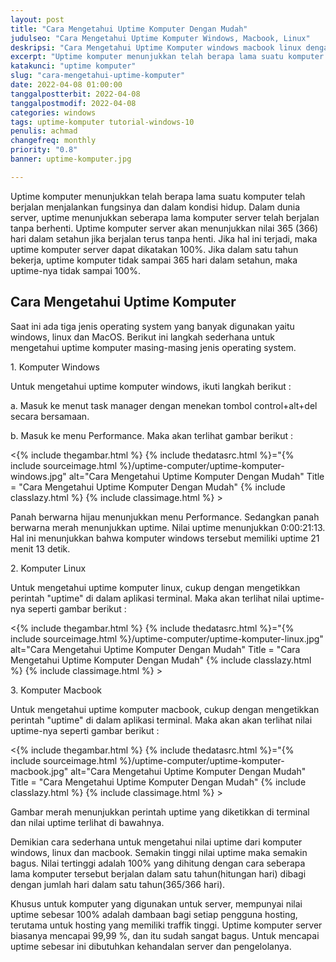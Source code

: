 ```yaml
---
layout: post
title: "Cara Mengetahui Uptime Komputer Dengan Mudah"
judulseo: "Cara Mengetahui Uptime Komputer Windows, Macbook, Linux"
deskripsi: "Cara Mengetahui Uptime Komputer windows macbook linux dengan mudah tanpa menggunakan software tambahan, via command line, grafik"
excerpt: "Uptime komputer menunjukkan telah berapa lama suatu komputer telah berjalan menjalankan fungsinya dan dalam kondisi hidup. Dalam dunia server, uptime menunjukkan seberapa lama komputer server telah berjalan tanpa berhenti. Uptime komputer server akan"
katakunci: "uptime komputer"
slug: "cara-mengetahui-uptime-komputer"
date: 2022-04-08 01:00:00
tanggalpostterbit: 2022-04-08 
tanggalpostmodif: 2022-04-08
categories: windows
tags: uptime-komputer tutorial-windows-10
penulis: achmad
changefreq: monthly
priority: "0.8"
banner: uptime-komputer.jpg

---
```


<p>Uptime komputer menunjukkan telah berapa lama suatu komputer telah berjalan menjalankan fungsinya dan dalam kondisi hidup. Dalam dunia server, uptime menunjukkan seberapa lama komputer server telah berjalan tanpa berhenti. Uptime komputer server akan menunjukkan nilai 365 (366) hari dalam setahun jika berjalan terus tanpa henti. Jika hal ini terjadi, maka uptime komputer server dapat dikatakan 100%. Jika dalam satu tahun bekerja, uptime komputer tidak sampai 365 hari dalam setahun, maka uptime-nya tidak sampai 100%.</p>


## Cara Mengetahui Uptime Komputer

<p>Saat ini ada tiga jenis operating system yang banyak digunakan yaitu windows, linux dan MacOS. Berikut ini langkah sederhana untuk mengetahui uptime komputer masing-masing jenis operating system.</p>

<p>1. Komputer Windows</p>

<p>Untuk mengetahui uptime komputer windows, ikuti langkah berikut :</p>

<p>a. Masuk ke menut task manager dengan menekan tombol control+alt+del secara bersamaan.</p>

<p>b. Masuk ke menu Performance. Maka akan terlihat gambar berikut :</p>

<p><{% include thegambar.html %} {% include thedatasrc.html %}="{% include sourceimage.html %}/uptime-computer/uptime-komputer-windows.jpg" alt="Cara Mengetahui Uptime Komputer Dengan Mudah" Title = "Cara Mengetahui Uptime Komputer Dengan Mudah" {% include classlazy.html %} {% include classimage.html %} ></p>

<p>Panah berwarna hijau menunjukkan menu Performance. Sedangkan panah berwarna merah menunjukkan uptime. Nilai uptime menunjukkan 0:00:21:13. Hal ini menunjukkan bahwa komputer windows tersebut memiliki uptime 21 menit 13 detik.</p>

<p>2. Komputer Linux</p>

<p>Untuk mengetahui uptime komputer linux, cukup dengan mengetikkan perintah "uptime" di dalam aplikasi terminal. Maka akan terlihat nilai uptime-nya seperti gambar berikut :</p>

<p><{% include thegambar.html %} {% include thedatasrc.html %}="{% include sourceimage.html %}/uptime-computer/uptime-komputer-linux.jpg" alt="Cara Mengetahui Uptime Komputer Dengan Mudah" Title = "Cara Mengetahui Uptime Komputer Dengan Mudah" {% include classlazy.html %} {% include classimage.html %} ></p>

<p>3. Komputer Macbook</p>

<p>Untuk mengetahui uptime komputer macbook, cukup dengan mengetikkan perintah "uptime" di dalam aplikasi terminal. Maka akan akan terlihat nilai uptime-nya seperti gambar berikut :</p>

<p><{% include thegambar.html %} {% include thedatasrc.html %}="{% include sourceimage.html %}/uptime-computer/uptime-komputer-macbook.jpg" alt="Cara Mengetahui Uptime Komputer Dengan Mudah" Title = "Cara Mengetahui Uptime Komputer Dengan Mudah" {% include classlazy.html %} {% include classimage.html %} ></p>

<p>Gambar merah menunjukkan perintah uptime yang diketikkan di terminal dan nilai uptime terlihat di bawahnya.</p>

<p>Demikian cara sederhana untuk mengetahui nilai uptime dari komputer windows, linux dan macbook. Semakin tinggi nilai uptime maka semakin bagus. Nilai tertinggi adalah 100% yang dihitung dengan cara seberapa lama komputer tersebut berjalan dalam satu tahun(hitungan hari) dibagi dengan jumlah hari dalam satu tahun(365/366 hari).</p>

<p>Khusus untuk komputer yang digunakan untuk server, mempunyai nilai uptime sebesar 100% adalah dambaan bagi setiap pengguna hosting, terutama untuk hosting yang memiliki traffik tinggi. Uptime komputer server biasanya mencapai 99,99 %, dan itu sudah sangat bagus. Untuk mencapai uptime sebesar ini dibutuhkan kehandalan server dan pengelolanya.</p>